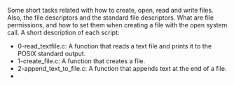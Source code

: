 Some short tasks related with how to create, open, read and write files. Also, the file descriptors and the standard file descriptors. What are file permissions, and how to set them when creating a file with the open system call. A short description of each script:
+ 0-read_textfile.c: A function that reads a text file and prints it to the POSIX standard output.
+ 1-create_file.c: A function that creates a file.
+ 2-append_text_to_file.c: A function that appends text at the end of a file.
+
